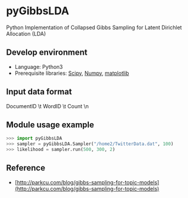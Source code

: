 # pyGibbsLDA
Python Implementation of Collapsed Gibbs Sampling for Latent Dirichlet Allocation (LDA)

## Develop environment
* Language: Python3
* Prerequisite libraries: [Scipy](http://scipy.org), [Numpy](http://numpy.org), [matplotlib](http://matplotlib.org)

## Input data format
DocumentID \t WordID \t Count \n

## Module usage example
```python
>>> import pyGibbsLDA
>>> sampler = pyGibbsLDA.Sampler("/home2/TwitterData.dat", 100)
>>> likelihood = sampler.run(500, 300, 2)
```

## Reference
* [http://parkcu.com/blog/gibbs-sampling-for-topic-models](http://parkcu.com/blog/gibbs-sampling-for-topic-models)
